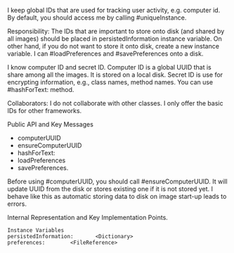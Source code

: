 I keep global IDs that are used for tracking user activity, e.g. computer id. By default, you should access me by calling #uniqueInstance.

Responsibility:
The IDs that are important to store onto disk (and shared by all images) should be placed in persistedInformation instance variable. On other hand, if you do not want to store it onto disk, create a new instance variable. I can #loadPreferences and #savePreferences onto a disk.

I know computer ID and secret ID. Computer ID is a global UUID that is share among all the images. It is stored on a local disk. Secret ID is use for encrypting information, e.g., class names, method names. You can use #hashForText: method.

Collaborators: I do not collaborate with other classes. I only offer the basic IDs for other frameworks.

Public API and Key Messages

- computerUUID 
- ensureComputerUUID
- hashForText:
- loadPreferences 
- savePreferences.

Before using #computerUUID, you should call #ensureComputerUUID. It will update UUID from the disk or stores existing one if it is not stored yet. I behave like this as automatic storing data to disk on image start-up leads to errors.

Internal Representation and Key Implementation Points.

    Instance Variables
	persistedInformation:		<Dictionary>
	preferences:		<FileReference>
